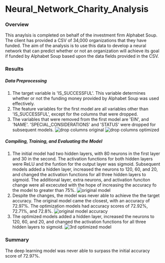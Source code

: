 # Neural_Network_Charity_Analysis

### Overview
This anaylsis is completed on behalf of the investment firm Alphabet Soup. The client has provided a CSV of 34,000 organizations that they have funded. The aim of the analysis is to use this data to develop a neural network that can predict whether or not an organization will achieve its goal if funded by Alphabet Soup based upon the data fields provided in the CSV.

### Results

##### Data Preprocessing
1. The target variable is 'IS_SUCCESSFUL'. This variable determines whether or not the funding money provided by Alphabet Soup was used effectively.
2. The feature variables for the first model are all variables other than 'IS_SUCCESSFUL', except for the columns that were dropped.
3. The variables that were removed from the first model are 'EIN', and 'NAME'.  'SPECIAL_CONSIDERATIONS' and 'STATUS' were dropped for subsequent models.
![drop columns original](https://user-images.githubusercontent.com/86164867/139950037-0d1e5c87-0435-4171-b95e-fd0dee13e697.PNG)
![drop columns optimized](https://user-images.githubusercontent.com/86164867/139950052-ffb66ccc-4e0b-4bda-a3b8-0cf4641983e1.PNG)


##### Compiling, Training, and Evaluating the Model
1. The initial model had two hidden layers, with 80 neurons in the first layer and 30 in the second. The activation functions for both hidden layers were ReLU and the funtion for the output layer was sigmoid.  Subsequent models added a hidden layer, increased the neurons to 120, 60, and 20, and changed the activation functions for all three hidden layers to sigmoid. The additional layer, extra neurons, and activation funciton change were all excecuted with the hope of increasing the accuracy fo the model to greater than 75%.
![original model](https://user-images.githubusercontent.com/86164867/139957315-cec13524-2c93-43dc-88f0-f0c29b646336.PNG)
2. Despite the changes, the model was never able to achieve the the target accuracy. The original model came the closest, with an accuracy of 72.97%. The optimization models had accuracy scores of 72.92%, 72.71%, and 72.8%.
![original model accuracy](https://user-images.githubusercontent.com/86164867/139957594-a01eb472-579a-4b54-a681-91996a82c9c6.PNG)
3. The optimized models added a hidden layer, increased the neurons to 120, 60, and 20, and changed the activation functions for all three hidden layers to sigmoid.
![3rd optimized model](https://user-images.githubusercontent.com/86164867/139957192-91df19bd-ede0-49e4-bc8a-e91e1fc4c183.PNG)


### Summary
The deep learning model was never able to surpass the initial accuracy score of 72.97%.  
